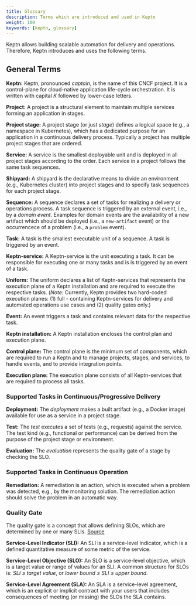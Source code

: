 ```yaml
---
title: Glossary
description: Terms which are introduced and used in Keptn
weight: 100
keywords: [keptn, glossary]
---
```


Keptn allows building scalable automation for delivery and operations. Therefore, Keptn introduces and uses the following terms.

## General Terms

**Keptn:** Keptn, pronounced *captain*, is the name of this CNCF project. It is a control-plane for cloud-native application life-cycle orchestration. It is written with capital *K* followed by lower-case letters.

**Project:** A project is a structural element to maintain multiple services forming an application in stages.

**Project stage:** A project stage (or just *stage*) defines a logical space (e.g., a namespace in Kubernetes), which has a dedicated purpose for an application in a continuous delivery process. Typically a project has multiple project stages that are ordered.

**Service:** A service is the smallest deployable unit and is deployed in all project stages according to the order. Each service in a project follows the same task sequences.

**Shipyard:** A shipyard is the declarative means to divide an environment (e.g., Kubernetes cluster) into project stages and to specify task sequences for each project stage.

**Sequence:** A sequence declares a set of tasks for realizing a delivery or operations process. A task sequence is triggered by an external event, i.e., by a *domain event*. Examples for domain events are the availability of a new artifact which should be deployed (i.e., a `new-artifact` event) or the occurrencece of a problem (i.e., a `problem` event).

**Task:** A task is the smallest executable unit of a sequence. A task is triggered by an event. 

**Keptn-service:** A Keptn-service is the unit executing a task. It can be responsible for executing one or many tasks and is is triggered by an event of a task.

**Uniform:** The uniform declares a list of Keptn-services that represents the execution plane of a Keptn installation and are required to execute the respective tasks. (*Note:* Currently, Keptn provides two hard-coded execution planes: (1) full - containing Keptn-services for delivery and automated operations use cases and (2) quality gates only.) 

**Event:** An event triggers a task and contains relevant data for the respective task.

**Keptn installation:** A Keptn installation encloses the control plan and execution plane. 

**Control plane:** The control plane is the minimum set of components, which are required to run a Keptn and to manage projects, stages, and services, to handle events, and to provide integration points. 

**Execution plane:** The execution plane consists of all Keptn-services that are required to process all tasks. 

### Supported Tasks in Continuous/Progressive Delivery

**Deployment:** The *deployment* makes a built artifact (e.g., a Docker image) available for use as a service in a project stage. 

**Test:** The *test* executes a set of tests (e.g., requests) against the service. The test kind (e.g., functional or performance) can be derived from the purpose of the project stage or environment. 

**Evaluation:** The *evaluation* represents the quality gate of a stage by checking the SLO. 

### Supported Tasks in Continuous Operation

**Remediation:** A remediation is an action, which is executed when a problem was detected, e.g., by the monitoring solution. The remediation action should solve the problem in an automatic way.

### Quality Gate
The quality gate is a concept that allows defining SLOs, which are determined by one or many SLIs. [Source](https://landing.google.com/sre/sre-book/chapters/service-level-objectives/) 

**Service-Level Indicator (SLI):** An SLI is a service-level indicator, which is a defined quantitative measure of some metric of the service.

**Service-Level Objective (SLO):** An SLO is a service-level objective, which is a target value or range of values for an SLI. A common structure for SLOs is: *SLI ≤ target value*, or *lower bound ≤ SLI ≤ upper bound*. 

**Service-Level Agreement (SLA):** An SLA is a service-level agreement, which is an explicit or implicit contract with your users that includes consequences of meeting (or missing) the SLOs the SLA contains.
